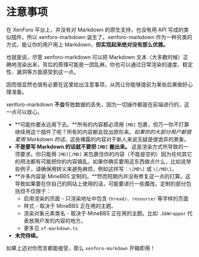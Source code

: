 # 注意事项

在 XenForo 平台上，并没有对 Markdown 的原生支持，也没有用 API 写成的类似插件，所以 xenforo-markdown 诞生了。xenforo-markdown 作为一种另类的方式，能让你的用户用上 Markdown，**但实现起来绝对没有那么优雅。**

也就是说，尽管 xenforo-markdown 可以把 Markdown 文本（大多数时候）正确地渲染出来，背后的原理可能是一团乱麻。你也可以通过日常渲染的速度、稳定性、漏洞等方面感受到这一点。

因而很显然也很有必要在这里给出注意事项，从而让你能够提前为某些后果做好心理准备。

xenforo-markdown **不会**导致数据的丢失，因为一切操作都是在前端进行的，这一点可以放心。

- **可能你要永远用下去。**所有的内容都必须用 `[MD]` 包裹，但万一你不打算继续用这个插件了呢？所有的内容都会现出原形来。*如果你的大部分用户都很爱用 Markdown 的话*，这些裸露的内容对于新人来说无疑是很诡异的景象。
- **不是要写 Markdown 的话就不要把 `[MD]` 搬出来。** 这是渲染方式所导致的一项要求。你只能用 `[MD][/MD]` 来包裹住你的内容（不能是空的）因为任何其它的用法都有可能把你的内容搞乱。如果你确实要用这东西做点什么，比如说举些例子，请确保用转义来避免麻烦，例如这样写：`\[MD\]` 或  `\[/MD\]`。
- **许多内容是 MineBBS 定制的。**然而短期内并没有修复这一点的打算。这导致如果要在你自己的网站上使用的话，可能要进行一些魔改。定制的部分包括但不仅限于：
  - 启用渲染的页面 - 只渲染地址中包含 `thread/`、`resource/` 等字样的页面
  - 样式 - 取决于 MineBBS 正在用的主题。
  - 渲染对象元素类名 - 取决于 MineBBS 正在用的主题。比如 `.bbWrapper` 代表放用户发的内容的地方。
  - 更多见 `xf-markdown.ts`
- **未完待续。**

如果上述对你而言都能接受，那么 `xenforo-markdown` 开箱即用！